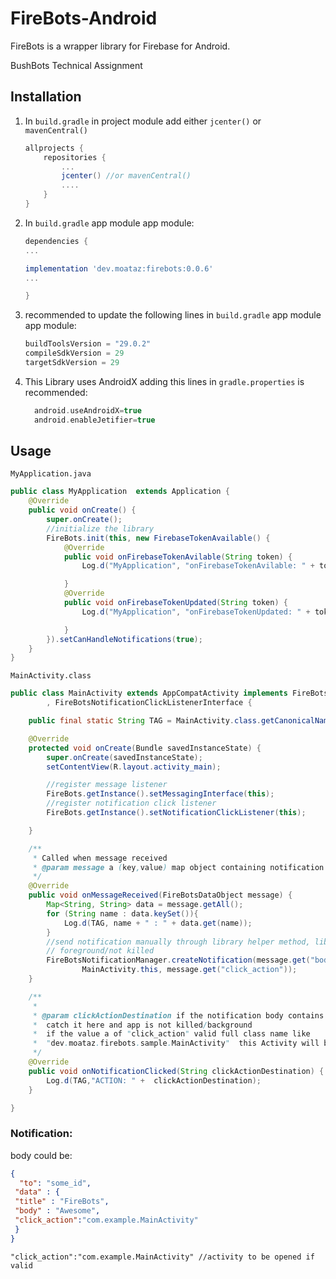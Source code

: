 # FireBots-Android
FireBots is a wrapper library for Firebase for Android.

BushBots Technical Assignment

## Installation

1. In `build.gradle` in project module add either `jcenter()` or `mavenCentral()`
  	```gradle
  	allprojects {
		repositories {
			...
			jcenter() //or mavenCentral()
			....
		}
	}
  	```

2. In `build.gradle` app module app module:
  	```gradle
  	dependencies {
    ...

    implementation 'dev.moataz:firebots:0.0.6'
    ...

    }
  	```


3. recommended to update the following lines in `build.gradle` app module app module:
  	```gradle
  	buildToolsVersion = "29.0.2"
  	compileSdkVersion = 29
	targetSdkVersion = 29
  	```





4.	This Library uses AndroidX  adding this lines in `gradle.properties` is recommended:
  	```gradle
      android.useAndroidX=true
	  android.enableJetifier=true
  	```

## Usage

`MyApplication.java`

```java
public class MyApplication  extends Application {
    @Override
    public void onCreate() {
        super.onCreate();
        //initialize the library
        FireBots.init(this, new FirebaseTokenAvailable() {
            @Override
            public void onFirebaseTokenAvilable(String token) {
                Log.d("MyApplication", "onFirebaseTokenAvilable: " + token);

            }
            @Override
            public void onFirebaseTokenUpdated(String token) {
                Log.d("MyApplication", "onFirebaseTokenUpdated: " + token);

            }
        }).setCanHandleNotifications(true);
    }
}
```
`MainActivity.class`

```java
public class MainActivity extends AppCompatActivity implements FireBotsMessagingInterface
        , FireBotsNotificationClickListenerInterface {

    public final static String TAG = MainActivity.class.getCanonicalName();

    @Override
    protected void onCreate(Bundle savedInstanceState) {
        super.onCreate(savedInstanceState);
        setContentView(R.layout.activity_main);

        //register message listener
        FireBots.getInstance().setMessagingInterface(this);
        //register notification click listener
        FireBots.getInstance().setNotificationClickListener(this);

    }

    /**
     * Called when message received
     * @param message a (key,value) map object containing notification message data
     */
    @Override
    public void onMessageReceived(FireBotsDataObject message) {
        Map<String, String> data = message.getAll();
        for (String name : data.keySet()){
            Log.d(TAG, name + " : " + data.get(name));
        }
        //send notification manually through library helper method, library won't handel displaying notification if app in
        // foreground/not killed
        FireBotsNotificationManager.createNotification(message.get("body"),
                MainActivity.this, message.get("click_action"));
    }

    /**
     *
     * @param clickActionDestination if the notification body contains a "click_action"  you can
     *  catch it here and app is not killed/background
     *  if the value a of "click_action" valid full class name like
     *  "dev.moataz.firebots.sample.MainActivity"  this Activity will be started
     */
    @Override
    public void onNotificationClicked(String clickActionDestination) {
        Log.d(TAG,"ACTION: " +  clickActionDestination);
    }

}
```


### Notification:

body could be:

```json
{
  "to": "some_id",
 "data" : {
 "title" : "FireBots",
 "body" : "Awesome",
 "click_action":"com.example.MainActivity" 
 }
}
```
`"click_action":"com.example.MainActivity" //activity to be opened if valid`
